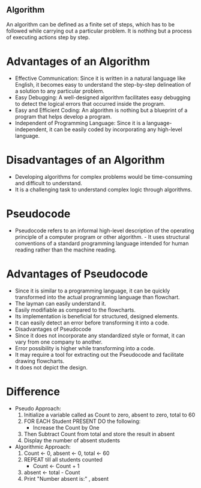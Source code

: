 ## Algorithm

An algorithm can be defined as a finite set of steps, which has to be followed while carrying out a particular problem. It is nothing but a process of executing actions step by step.

# Advantages of an Algorithm
- Effective Communication:
     Since it is written in a natural language like English, it becomes easy to understand the step-by-step delineation of a solution to any particular problem.
- Easy Debugging: 
    A well-designed algorithm facilitates easy debugging to detect the logical errors that occurred inside the program.
- Easy and Efficient Coding:
    An algorithm is nothing but a blueprint of a program that helps develop a program.
- Independent of Programming Language: 
    Since it is a language-independent, it can be easily coded by incorporating any high-level language.

# Disadvantages of an Algorithm
- Developing algorithms for complex problems would be time-consuming and difficult to understand.
- It is a challenging task to understand complex logic through algorithms.

# Pseudocode
- Pseudocode refers to an informal high-level description of the operating principle of a computer program or other algorithm. - It uses structural conventions of a standard programming language intended for human reading rather than the machine reading.

# Advantages of Pseudocode
- Since it is similar to a programming language, it can be quickly transformed into the actual programming language than flowchart.
- The layman can easily understand it.
- Easily modifiable as compared to the flowcharts.
- Its implementation is beneficial for structured, designed elements.
- It can easily detect an error before transforming it into a code.
- Disadvantages of Pseudocode
- Since it does not incorporate any standardized style or format, it can vary from one company to another.
- Error possibility is higher while transforming into a code.
- It may require a tool for extracting out the Pseudocode and facilitate drawing flowcharts.
- It does not depict the design.

# Difference 
- Pseudo Approach:
    1. Initialize a variable called as Count to zero, absent to zero, total to 60
    2. FOR EACH Student PRESENT DO the following:
         - Increase the Count by One
    3. Then Subtract Count from total and store the result in absent
    4. Display the number of absent students
- Algorithmic Approach:
    1. Count <- 0, absent <- 0, total <- 60
    2. REPEAT till all students counted
         - Count <- Count + 1
    3. absent <- total - Count
    4. Print "Number absent is:" , absent
